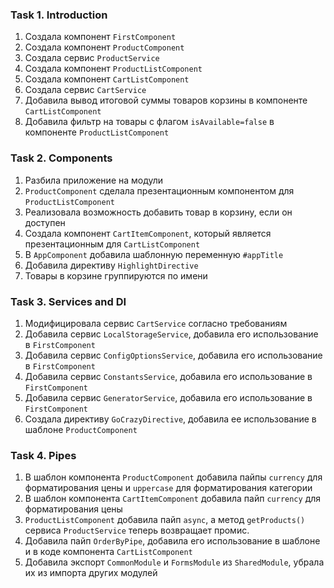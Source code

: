 ### Task 1. Introduction
1. Создала компонент `FirstComponent`
2. Создала компонент `ProductComponent`
3. Создала сервис `ProductService`
4. Создала компонент `ProductListComponent`
5. Создала компонент `CartListComponent`
6. Создала сервис `CartService`
7. Добавила вывод итоговой суммы товаров корзины в компоненте `CartListComponent`
8. Добавила фильтр на товары с флагом `isAvailable=false` в компоненте `ProductListComponent`

### Task 2. Components
1. Разбила приложение на модули
2. `ProductComponent` сделала презентационным компонентом для `ProductListComponent`
3. Реализовала возможность добавить товар в корзину, если он доступен
4. Создала компонент `СartItemComponent`, который является презентационным для `CartListComponent`
5. В `AppComponent` добавила шаблонную переменную `#appTitle`
6. Добавила директиву `HighlightDirective`
7. Товары в корзине группируются по имени

### Task 3. Services and DI
1. Модифицировала сервис `CartService` согласно требованиям
2. Добавила сервис `LocalStorageService`, добавила его использование в `FirstComponent`
3. Добавила сервис `ConfigOptionsService`, добавила его использование в `FirstComponent`
4. Добавила сервис `ConstantsService`, добавила его использование в `FirstComponent`
5. Добавила сервис `GeneratorService`, добавила его использование в `FirstComponent`
6. Создала директиву `GoCrazyDirective`, добавила ее использование в шаблоне `ProductComponent`

### Task 4. Pipes
1. В шаблон компонента `ProductComponent` добавила пайпы `currency` для форматирования цены и `uppercase` для форматирования категории
2. В шаблон компонента `CartItemComponent` добавила пайп `currency` для форматирования цены
3. `ProductListComponent` добавила пайп `async`, а метод `getProducts()` сервиса `ProductService` теперь возвращает промис.
4. Добавила пайп `OrderByPipe`, добавила его использование в шаблоне и в коде компонента `CartListComponent`
5. Добавила экспорт `CommonModule` и `FormsModule` из `SharedModule`, убрала их из импорта других модулей
